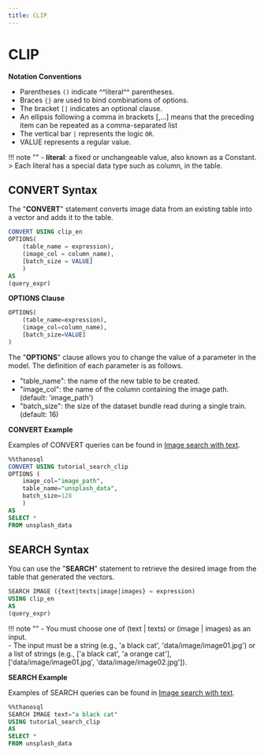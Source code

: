 ```yaml
---
title: CLIP
---
```


# __CLIP__

__Notation Conventions__

- Parentheses `()` indicate ^^literal^^ parentheses.
- Braces `{}` are used to bind combinations of options.
- The bracket `[]` indicates an optional clause.
- An ellipsis following a comma in brackets [,...] means that the preceding item can be repeated as a comma-separated list
- The vertical bar `|` represents the logic `OR`.
- VALUE represents a regular value.

!!! note ""
    - __literal__: a fixed or unchangeable value, also known as a Constant.
    > Each literal has a special data type such as column, in the table.

## __CONVERT Syntax__

The "__CONVERT__" statement converts image data from an existing table into a vector and adds it to the table.

```sql
CONVERT USING clip_en
OPTIONS(
    (table_name = expression),
    (image_col = column_name),
    [batch_size = VALUE]
    )
AS
(query_expr)
```

__OPTIONS Clause__

```sql
OPTIONS(
    (table_name=expression),
    (image_col=column_name),
    [batch_size=VALUE]
)
```

The "__OPTIONS__" clause allows you to change the value of a parameter in the model. The definition of each parameter is as follows.

- "table_name": the name of the new table to be created.
- "image_col": the name of the column containing the image path. (default: 'image_path')
- "batch_size": the size of the dataset bundle read during a single train. (default: 16)

__CONVERT Example__

Examples of CONVERT queries can be found in [Image search with text](/en/tutorials/thanosql_search/search_image_by_text/).

```sql
%%thanosql
CONVERT USING tutorial_search_clip
OPTIONS (
    image_col="image_path",
    table_name="unsplash_data",
    batch_size=128
    )
AS
SELECT *
FROM unsplash_data
```

## __SEARCH Syntax__

You can use the "__SEARCH__" statement to retrieve the desired image from the table that generated the vectors.

```sql
SEARCH IMAGE ({text|texts|image|images} = expression)
USING clip_en
AS
(query_expr)
```

!!! note ""
    - You must choose one of (text | texts) or (image | images) as an input.  
    - The input must be a string (e.g., 'a black cat', 'data/image/image01.jpg') or a list of strings (e.g., ['a black cat', 'a orange cat'], ['data/image/image01.jpg', 'data/image/image02.jpg']).

__SEARCH Example__

Examples of SEARCH queries can be found in [Image search with text](/en/tutorials/thanosql_search/search_image_by_text/).

```sql
%%thanosql
SEARCH IMAGE text="a black cat"
USING tutorial_search_clip
AS
SELECT *
FROM unsplash_data
```
